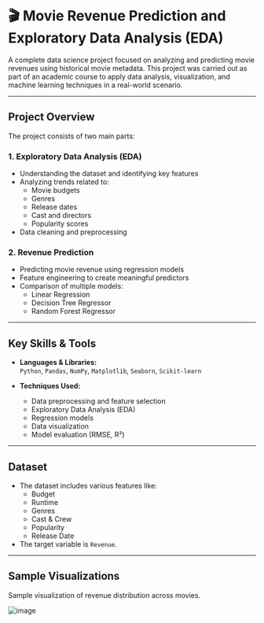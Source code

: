 # 🎬 Movie Revenue Prediction and Exploratory Data Analysis (EDA)

A complete data science project focused on analyzing and predicting movie revenues using historical movie metadata. This project was carried out as part of an academic course to apply data analysis, visualization, and machine learning techniques in a real-world scenario.

---

## Project Overview

The project consists of two main parts:

### 1. Exploratory Data Analysis (EDA)
- Understanding the dataset and identifying key features
- Analyzing trends related to:
  - Movie budgets
  - Genres
  - Release dates
  - Cast and directors
  - Popularity scores
- Data cleaning and preprocessing

### 2. Revenue Prediction
- Predicting movie revenue using regression models
- Feature engineering to create meaningful predictors
- Comparison of multiple models:
  - Linear Regression
  - Decision Tree Regressor
  - Random Forest Regressor

---

## Key Skills & Tools

- **Languages & Libraries:**  
  `Python`, `Pandas`, `NumPy`, `Matplotlib`, `Seaborn`, `Scikit-learn`

- **Techniques Used:**  
  - Data preprocessing and feature selection  
  - Exploratory Data Analysis (EDA)  
  - Regression models  
  - Data visualization  
  - Model evaluation (RMSE, R²)

---

## Dataset

- The dataset includes various features like:
  - Budget
  - Runtime
  - Genres
  - Cast & Crew
  - Popularity
  - Release Date
- The target variable is `Revenue`.

---

## Sample Visualizations

Sample visualization of revenue distribution across movies.

![image](https://github.com/user-attachments/assets/e8b8a119-e683-412a-8ebe-e23f22e4d48c)
